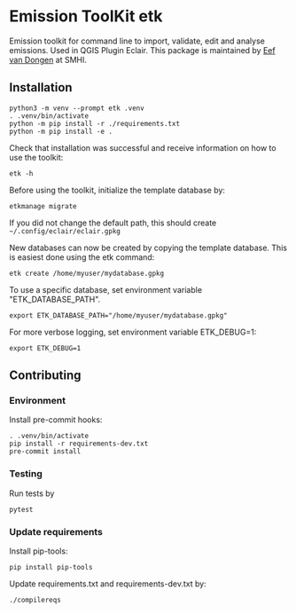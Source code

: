 # Emission ToolKit etk

Emission toolkit for command line to import, validate, edit and analyse emissions.
Used in QGIS Plugin Eclair. This package is maintained by [Eef van Dongen][] at SMHI.

[Eef van Dongen]: mailto:eef.vandongen@smhi.se

## Installation
```
python3 -m venv --prompt etk .venv
. .venv/bin/activate
python -m pip install -r ./requirements.txt
python -m pip install -e .
```
Check that installation was successful and receive information on how to use the toolkit:
```
etk -h
```

Before using the toolkit, initialize the template database by:
```
etkmanage migrate
```

If you did not change the default path, this should create
`~/.config/eclair/eclair.gpkg`

New databases can now be created by copying the template database. This is easiest done using the etk command:
```
etk create /home/myuser/mydatabase.gpkg
```

To use a specific database, set environment variable "ETK_DATABASE_PATH".
```
export ETK_DATABASE_PATH="/home/myuser/mydatabase.gpkg"
```

For more verbose logging, set environment variable ETK_DEBUG=1:
```
export ETK_DEBUG=1
```

## Contributing

### Environment
Install pre-commit hooks:

```
. .venv/bin/activate
pip install -r requirements-dev.txt
pre-commit install
```

### Testing

Run tests by
```
pytest
```
### Update requirements

Install pip-tools:
```
pip install pip-tools
```
Update requirements.txt and requirements-dev.txt by:
```
./compilereqs
```
